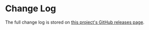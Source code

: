 <!--
# @markup markdown
# @title Change Log
-->

# Change Log

The full change log is stored on [this project's GitHub releases page](https://github.com/jcouball/active_model_persistence/releases).
